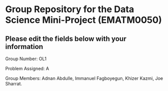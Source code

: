 # Group Repository for the Data Science Mini-Project (EMATM0050)

## Please edit the fields below with your information
Group Number: OL1

Problem Assigned: A

Group Members: Adnan Abdulle, Immanuel Fagboyegun, Khizer Kazmi, Joe Sharrat.

